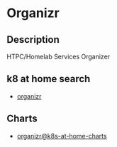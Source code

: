# Organizr

## Description

HTPC/Homelab Services Organizer

## k8 at home search

- [organizr](https://nanne.dev/k8s-at-home-search/#/organizr)

## Charts

- [organizr@k8s-at-home-charts](https://k8s-at-home.com/charts/)
